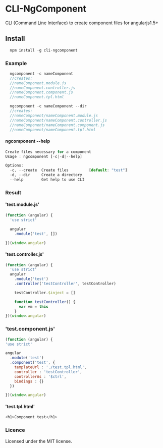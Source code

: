 # CLI-NgComponent

CLI (Command Line Interface) to create component files for angularjs1.5+

## Install
```javascript
  npm install -g cli-ngcomponent
```
### Example

```javascript
  ngcomponent -c nameComponent
  //creates:
  //nameComponent.module.js
  //nameComponent.controller.js
  //nameComponent.component.js
  //nameComponent.tpl.html

  ngcomponent -c nameComponent --dir
  //creates:
  //nameComponent/nameComponent.module.js
  //nameComponent/nameComponent.controller.js
  //nameComponent/nameComponent.component.js
  //nameComponent/nameComponent.tpl.html

```
#### ngcomponent --help
```javascript
Create files necessary for a component
Usage : ngcomponent [-c|-d|--help]

Options:
  -c, --create  Create files         [default: "test"]
  -d, --dir     Create a directory
  --help        Get help to use CLI
```

### Result

#### 'test.module.js'
```javascript
(function (angular) {
  'use strict'

  angular
    .module('test', [])

})(window.angular)
```

#### 'test.controller.js'
```javascript
(function (angular) {
  'use strict'
  angular
    .module('test')
    .controller('testController', testController)

    testController.$inject = []

    function testController() {
      var vm = this
    }
})(window.angular)
```

### 'test.component.js'
```javascript
(function (angular) {
'use strict'

angular
  .module('test')
  .component('test', {
    templateUrl : './test.tpl.html',
    controller : 'testController',
    controllerAs : '$ctrl',
    bindings : {}
  })

})(window.angular)
```

#### 'test.tpl.html'
```javascript
<h1>Component test</h1>
```

### Licence
Licensed under the MIT license.

